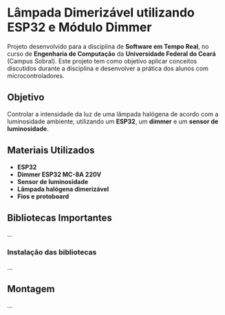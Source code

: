 # Lâmpada Dimerizável utilizando ESP32 e Módulo Dimmer

Projeto desenvolvido para a disciplina de **Software em Tempo Real**, no curso de **Engenharia de Computação** da **Universidade Federal do Ceará** (Campus Sobral). Este projeto tem como objetivo aplicar conceitos discutidos durante a disciplina e desenvolver a prática dos alunos com microcontroladores.

## Objetivo
Controlar a intensidade da luz de uma lâmpada halógena de acordo com a luminosidade ambiente, utilizando um **ESP32**, um **dimmer** e um **sensor de luminosidade**.

## Materiais Utilizados
- **ESP32**
- **Dimmer ESP32 MC-8A 220V**
- **Sensor de luminosidade**
- **Lâmpada halógena dimerizável**
- **Fios e protoboard**

## Bibliotecas Importantes
...

### Instalação das bibliotecas
...

## Montagem
...
